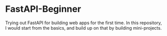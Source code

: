# FastAPI-Beginner
Trying out FastAPI for building web apps for the first time. In this repository, I would start from the basics, and build up on that by building mini-projects.
